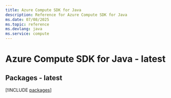 ```yaml
---
title: Azure Compute SDK for Java
description: Reference for Azure Compute SDK for Java
ms.date: 07/08/2025
ms.topic: reference
ms.devlang: java
ms.service: compute
---
```

# Azure Compute SDK for Java - latest
## Packages - latest
[!INCLUDE [packages](compute-index.md)]